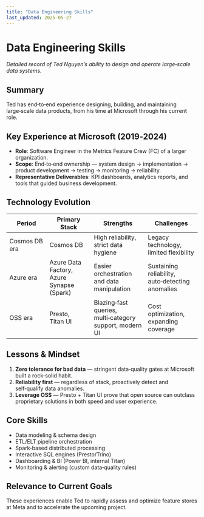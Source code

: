 ```yaml
---
title: "Data Engineering Skills"
last_updated: 2025-05-27
---
```


# Data Engineering Skills

_Detailed record of Ted Nguyen’s ability to design and operate large‑scale data systems._

## Summary

Ted has end‑to‑end experience designing, building, and maintaining large‑scale data products, from his time at Microsoft through his current role.

## Key Experience at Microsoft (2019‑2024)

- **Role**: Software Engineer in the Metrics Feature Crew (FC) of a larger organization.  
- **Scope**: End‑to‑end ownership — system design → implementation → product development → testing → monitoring → reliability.  
- **Representative Deliverables**: KPI dashboards, analytics reports, and tools that guided business development.

## Technology Evolution

| Period           | Primary Stack                                       | Strengths                                          | Challenges                                         |
|------------------|-----------------------------------------------------|----------------------------------------------------|----------------------------------------------------|
| Cosmos DB era    | Cosmos DB                                           | High reliability, strict data hygiene              | Legacy technology, limited flexibility             |
| Azure era        | Azure Data Factory, Azure Synapse (Spark)           | Easier orchestration and data manipulation         | Sustaining reliability, auto‑detecting anomalies    |
| OSS era          | Presto, Titan UI                                    | Blazing‑fast queries, multi‑category support, modern UI | Cost optimization, expanding coverage              |

## Lessons & Mindset

1. **Zero tolerance for bad data** — stringent data‑quality gates at Microsoft built a rock‑solid habit.  
2. **Reliability first** — regardless of stack, proactively detect and self‑qualify data anomalies.  
3. **Leverage OSS** — Presto + Titan UI prove that open source can outclass proprietary solutions in both speed and user experience.

## Core Skills

- Data modeling & schema design  
- ETL/ELT pipeline orchestration  
- Spark‑based distributed processing  
- Interactive SQL engines (Presto/Trino)  
- Dashboarding & BI (Power BI, internal Titan)  
- Monitoring & alerting (custom data‑quality rules)

## Relevance to Current Goals

These experiences enable Ted to rapidly assess and optimize feature stores at Meta and to accelerate the upcoming project.
